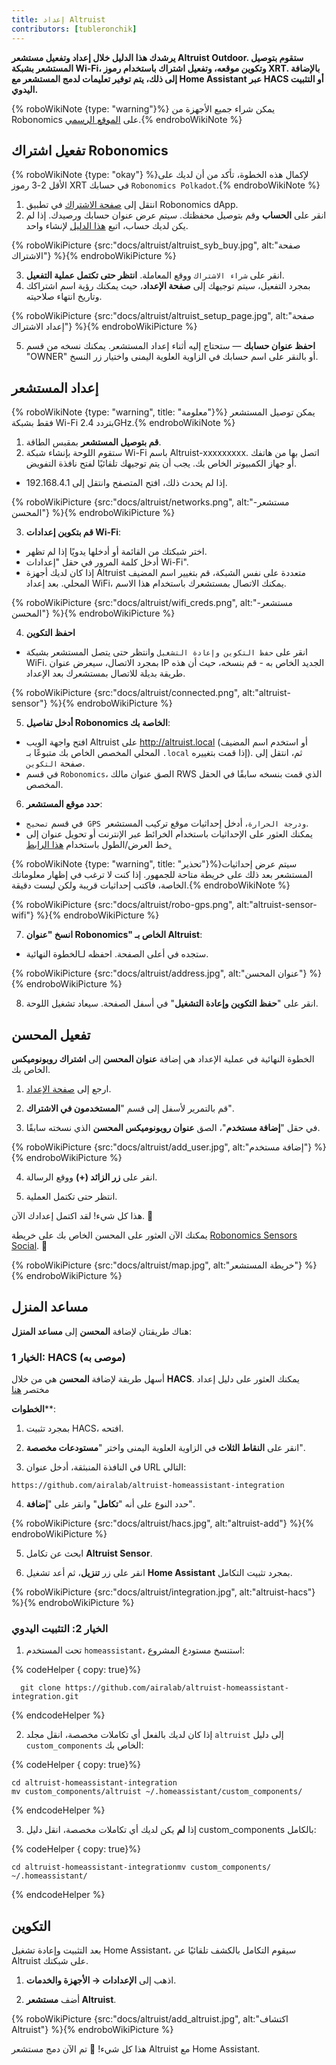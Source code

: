 ```yaml
---
title: إعداد Altruist
contributors: [tubleronchik]
---
```


**يرشدك هذا الدليل خلال إعداد وتفعيل مستشعر Altruist Outdoor. ستقوم بتوصيل المستشعر بشبكة Wi-Fi، وتكوين موقعه، وتفعيل اشتراك باستخدام رموز XRT. بالإضافة إلى ذلك، يتم توفير تعليمات لدمج المستشعر مع Home Assistant عبر HACS أو التثبيت اليدوي.**

{% roboWikiNote {type: "warning"}%} يمكن شراء جميع الأجهزة من Robonomics على [الموقع الرسمي](https://robonomics.network/devices/).{% endroboWikiNote %}

## تفعيل اشتراك Robonomics

{% roboWikiNote {type: "okay"} %}لإكمال هذه الخطوة، تأكد من أن لديك على الأقل 2-3 رموز XRT في حسابك `Robonomics Polkadot`.{% endroboWikiNote %}

1) انتقل إلى [صفحة الاشتراك](https://robonomics.app/#/rws-buy) في تطبيق Robonomics dApp.
2) انقر على **الحساب** وقم بتوصيل محفظتك. سيتم عرض عنوان حسابك ورصيدك.
إذا لم يكن لديك حساب، اتبع [هذا الدليل](https://wiki.robonomics.network/docs/create-account-in-dapp/) لإنشاء واحد.

{% roboWikiPicture {src:"docs/altruist/altruist_syb_buy.jpg", alt:"صفحة الاشتراك"} %}{% endroboWikiPicture %}

3) انقر على `شراء الاشتراك` ووقع المعاملة. **انتظر حتى تكتمل عملية التفعيل**.
4) بمجرد التفعيل، سيتم توجيهك إلى **صفحة الإعداد**، حيث يمكنك رؤية اسم اشتراكك وتاريخ انتهاء صلاحيته.

{% roboWikiPicture {src:"docs/altruist/altruist_setup_page.jpg", alt:"صفحة إعداد الاشتراك"} %}{% endroboWikiPicture %}

5) **احفظ عنوان حسابك** — ستحتاج إليه أثناء إعداد المستشعر. يمكنك نسخه من قسم "OWNER" أو بالنقر على اسم حسابك في الزاوية العلوية اليمنى واختيار زر النسخ.

## إعداد المستشعر

{% roboWikiNote {type: "warning", title: "معلومة"}%} يمكن توصيل المستشعر فقط بشبكة Wi-Fi بتردد 2.4GHz.{% endroboWikiNote %}

1) **قم بتوصيل المستشعر** بمقبس الطاقة.
2) ستقوم اللوحة بإنشاء شبكة Wi-Fi باسم Altruist-xxxxxxxxx. اتصل بها من هاتفك أو جهاز الكمبيوتر الخاص بك. يجب أن يتم توجيهك تلقائيًا لفتح نافذة التفويض.
- إذا لم يحدث ذلك، افتح المتصفح وانتقل إلى 192.168.4.1.

{% roboWikiPicture {src:"docs/altruist/networks.png", alt:"مستشعر-المحسن"} %}{% endroboWikiPicture %}

3) **قم بتكوين إعدادات Wi-Fi**:
- اختر شبكتك من القائمة أو أدخلها يدويًا إذا لم تظهر.
- أدخل كلمة المرور في حقل "إعدادات Wi-Fi".
- إذا كان لديك أجهزة Altruist متعددة على نفس الشبكة، قم بتغيير اسم المضيف المحلي. بعد إعداد WiFi، يمكنك الاتصال بمستشعرك باستخدام هذا الاسم.

{% roboWikiPicture {src:"docs/altruist/wifi_creds.png", alt:"مستشعر-المحسن"} %}{% endroboWikiPicture %}

4) **احفظ التكوين**
- انقر على `حفظ التكوين وإعادة التشغيل` وانتظر حتى يتصل المستشعر بشبكة WiFi. بمجرد الاتصال، سيعرض عنوان IP الجديد الخاص به - قم بنسخه، حيث أن هذه طريقة بديلة للاتصال بمستشعرك بعد الإعداد.

{% roboWikiPicture {src:"docs/altruist/connected.png", alt:"altruist-sensor"} %}{% endroboWikiPicture %}

5) **أدخل تفاصيل Robonomics الخاصة بك**:
- افتح واجهة الويب Altruist على http://altruist.local (أو استخدم اسم المضيف المحلي المخصص الخاص بك متبوعًا بـ `.local` إذا قمت بتغييره). ثم، انتقل إلى صفحة `التكوين`.
- في قسم `Robonomics`، الصق عنوان مالك RWS الذي قمت بنسخه سابقًا في الحقل المخصص.

6) **حدد موقع المستشعر**:
- في قسم `تصحيح GPS ودرجة الحرارة`، أدخل إحداثيات موقع تركيب المستشعر.
- يمكنك العثور على الإحداثيات باستخدام الخرائط عبر الإنترنت أو تحويل عنوان إلى خط العرض/الطول باستخدام [هذا الرابط.](https://www.latlong.net/convert-address-to-lat-long.html)

{% roboWikiNote {type: "warning", title: "تحذير"}%}سيتم عرض إحداثيات المستشعر بعد ذلك على خريطة متاحة للجمهور. إذا كنت لا ترغب في إظهار معلوماتك الخاصة، فاكتب إحداثيات قريبة ولكن ليست دقيقة.{% endroboWikiNote %}

{% roboWikiPicture {src:"docs/altruist/robo-gps.png", alt:"altruist-sensor-wifi"} %}{% endroboWikiPicture %}

7) **انسخ "عنوان Robonomics" الخاص بـ Altruist**:
- ستجده في أعلى الصفحة. احفظه لـالخطوة النهائية.

{% roboWikiPicture {src:"docs/altruist/address.jpg", alt:"عنوان المحسن"} %}{% endroboWikiPicture %}

8) انقر على "**حفظ التكوين وإعادة التشغيل**" في أسفل الصفحة. سيعاد تشغيل اللوحة.

## تفعيل المحسن
الخطوة النهائية في عملية الإعداد هي إضافة **عنوان المحسن** إلى **اشتراك روبونوميكس** الخاص بك.

1) ارجع إلى [صفحة الإعداد](https://robonomics.app/#/rws-setup).

2) قم بالتمرير لأسفل إلى قسم "**المستخدمون في الاشتراك**".

3) في حقل "**إضافة مستخدم**"، الصق **عنوان روبونوميكس المحسن** الذي نسخته سابقًا.

{% roboWikiPicture {src:"docs/altruist/add_user.jpg", alt:"إضافة مستخدم"} %}{% endroboWikiPicture %}

4) انقر على **زر الزائد (+)** ووقع الرسالة.

5) انتظر حتى تكتمل العملية.

هذا كل شيء! لقد اكتمل إعدادك الآن. 🎉

يمكنك الآن العثور على المحسن الخاص بك على خريطة [Robonomics Sensors Social](https://sensors.social/#). 🚀

{% roboWikiPicture {src:"docs/altruist/map.jpg", alt:"خريطة المستشعر"} %}{% endroboWikiPicture %}

## مساعد المنزل

هناك طريقتان لإضافة **المحسن** إلى **مساعد المنزل**:

### الخيار 1: HACS (موصى به)

أسهل طريقة لإضافة **المحسن** هي من خلال **HACS**. يمكنك العثور على دليل إعداد مختصر [هنا](https://hacs.xyz/docs/use/) 

**الخطوات****:
1) بمجرد تثبيت HACS، افتحه.

2) انقر على **النقاط الثلاث** في الزاوية العلوية اليمنى واختر "**مستودعات مخصصة**".

3) في النافذة المنبثقة، أدخل عنوان URL التالي:

```
https://github.com/airalab/altruist-homeassistant-integration
```
4) حدد النوع على أنه "**تكامل**" وانقر على "**إضافة**".

{% roboWikiPicture {src:"docs/altruist/hacs.jpg", alt:"altruist-add"} %}{% endroboWikiPicture %}

5) ابحث عن تكامل **Altruist Sensor**.

6) انقر على زر **تنزيل**، ثم أعد تشغيل **Home Assistant** بمجرد تثبيت التكامل.

{% roboWikiPicture {src:"docs/altruist/integration.jpg", alt:"altruist-hacs"} %}{% endroboWikiPicture %}

### الخيار 2: التثبيت اليدوي

1) تحت المستخدم `homeassistant`، استنسخ مستودع المشروع:

{% codeHelper { copy: true}%}

```shell
  git clone https://github.com/airalab/altruist-homeassistant-integration.git
```

{% endcodeHelper %}

2) إذا كان لديك بالفعل أي تكاملات مخصصة، انقل مجلد `altruist` إلى دليل `custom_components` الخاص بك:

{% codeHelper { copy: true}%}

```
cd altruist-homeassistant-integration
mv custom_components/altruist ~/.homeassistant/custom_components/
```

{% endcodeHelper %}

3) إذا **لم** يكن لديك أي تكاملات مخصصة، انقل دليل custom_components بالكامل:

{% codeHelper { copy: true}%}

 ```
cd altruist-homeassistant-integrationmv custom_components/ ~/.homeassistant/
```

{% endcodeHelper %}

## التكوين

بعد التثبيت وإعادة تشغيل Home Assistant، سيقوم التكامل بالكشف تلقائيًا عن Altruist على شبكتك.

1) اذهب إلى **الإعدادات → الأجهزة والخدمات**.

2) أضف **مستشعر Altruist**.

{% roboWikiPicture {src:"docs/altruist/add_altruist.jpg", alt:"اكتشاف Altruist"} %}{% endroboWikiPicture %}

هذا كل شيء! 🚀 تم الآن دمج مستشعر Altruist مع Home Assistant.